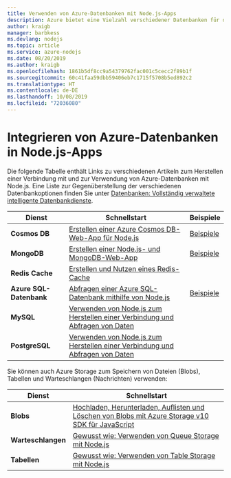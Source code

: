 ```yaml
---
title: Verwenden von Azure-Datenbanken mit Node.js-Apps
description: Azure bietet eine Vielzahl verschiedener Datenbanken für die Verwendung mit Web- und anderen Node.js-Apps an.
author: kraigb
manager: barbkess
ms.devlang: nodejs
ms.topic: article
ms.service: azure-nodejs
ms.date: 08/20/2019
ms.author: kraigb
ms.openlocfilehash: 1861b5df8cc9a54379762fac001c5cecc2f89b1f
ms.sourcegitcommit: 60c41faa59dbb59406eb7c1715f5708b5ed892c2
ms.translationtype: HT
ms.contentlocale: de-DE
ms.lasthandoff: 10/08/2019
ms.locfileid: "72036080"
---
```

# <a name="how-to-integrate-azure-databases-in-nodejs-apps"></a>Integrieren von Azure-Datenbanken in Node.js-Apps

Die folgende Tabelle enthält Links zu verschiedenen Artikeln zum Herstellen einer Verbindung mit und zur Verwendung von Azure-Datenbanken mit Node.js. Eine Liste zur Gegenüberstellung der verschiedenen Datenbankoptionen finden Sie unter [Datenbanken: Vollständig verwaltete intelligente Datenbankdienste](https://azure.microsoft.com/product-categories/databases/).

| Dienst | Schnellstart | Beispiele |
| --- | --- | --- |
| **Cosmos DB** | [Erstellen einer Azure Cosmos DB-Web-App für Node.js](/azure/cosmos-db/create-sql-api-nodejs) | [Beispiele](https://docs.microsoft.com/samples/browse/?languages=javascript%2Cnodejs&products=azure-cosmos-db) |
| **MongoDB** | [Erstellen einer Node.js- und MongoDB-Web-App](/azure/app-service-web/app-service-web-tutorial-nodejs-mongodb-app) | [Beispiele](https://docs.microsoft.com/samples/browse/?languages=javascript%2Cnodejs&term=Mongo%20DB) |
| **Redis Cache** | [Erstellen und Nutzen eines Redis-Cache](/azure/redis-cache/cache-nodejs-get-started) | |
| **Azure SQL-Datenbank** | [Abfragen einer Azure SQL-Datenbank mithilfe von Node.js](/azure/sql-database/sql-database-connect-query-nodejs) | [Beispiele](https://docs.microsoft.com/samples/browse/?languages=javascript%2Cnodejs&products=azure-sql-database) | |
| **MySQL** | [Verwenden von Node.js zum Herstellen einer Verbindung und Abfragen von Daten](/azure/mysql/connect-nodejs) | |
| **PostgreSQL** | [Verwenden von Node.js zum Herstellen einer Verbindung und Abfragen von Daten](/azure/postgresql/connect-nodejs) | |

Sie können auch Azure Storage zum Speichern von Dateien (Blobs), Tabellen und Warteschlangen (Nachrichten) verwenden:

| Dienst | Schnellstart |
| --- | --- |
| **Blobs** | [Hochladen, Herunterladen, Auflisten und Löschen von Blobs mit Azure Storage v10 SDK für JavaScript](/azure/storage/blobs/storage-quickstart-blobs-nodejs-v10) |
| **Warteschlangen** | [Gewusst wie: Verwenden von Queue Storage mit Node.js](/azure/storage/queues/storage-nodejs-how-to-use-queues) |
| **Tabellen** | [Gewusst wie: Verwenden von Table Storage mit Node.js](/azure/cosmos-db/table-storage-how-to-use-nodejs) |
